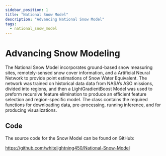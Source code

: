 ```yaml
---
sidebar_position: 1
title: "National Snow Model"
description: "Advancing National Snow Model"
tags:
  - national_snow_model
---
```


# Advancing Snow Modeling

The National Snow Model incorporates ground-based snow measuring sites, remotely-sensed snow cover information, and a Artificial Neural Network to provide point estimations of Snow Water Equivalent. The network was trained on historical data data from NASA’s ASO missions, divided into regions, and then a LightGradientBoost Model was used to preform recursive feature elimination to produce an efficient feature selection and region-specific model. The class contains the required functions for downloading data, pre-processing, running inference, and for producing visualizations.

## Code

The source code for the Snow Model can be found on GitHub:

https://github.com/whitelightning450/National-Snow-Model